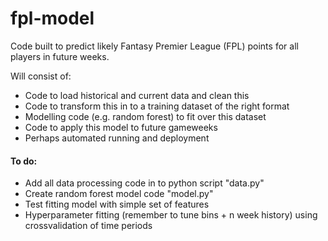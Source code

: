 # fpl-model

Code built to predict likely Fantasy Premier League (FPL) points for 
all players in future weeks.

Will consist of:
- Code to load historical and current data and clean this
- Code to transform this in to a training dataset of the right format
- Modelling code (e.g. random forest) to fit over this dataset
- Code to apply this model to future gameweeks
- Perhaps automated running and deployment

#### To do:
- Add all data processing code in to python script "data.py"
- Create random forest model code "model.py"
- Test fitting model with simple set of features
- Hyperparameter fitting (remember to tune bins + n week history) using crossvalidation of time periods
